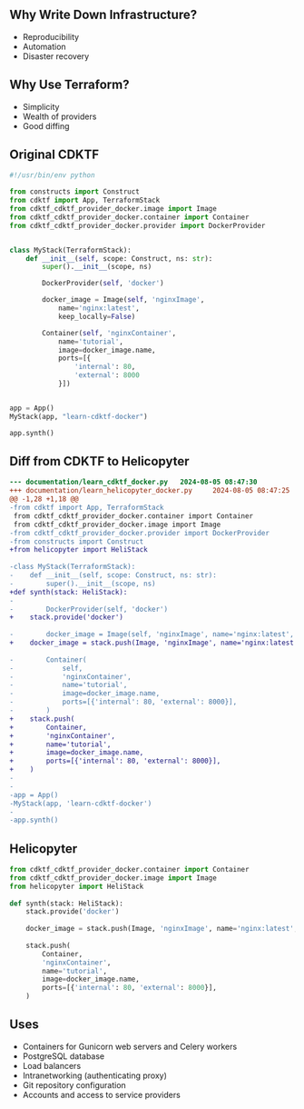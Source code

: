 ## Why Write Down Infrastructure?
* Reproducibility
* Automation
* Disaster recovery

## Why Use Terraform?
* Simplicity
* Wealth of providers
* Good diffing

## Original CDKTF
```python
#!/usr/bin/env python

from constructs import Construct
from cdktf import App, TerraformStack
from cdktf_cdktf_provider_docker.image import Image
from cdktf_cdktf_provider_docker.container import Container
from cdktf_cdktf_provider_docker.provider import DockerProvider


class MyStack(TerraformStack):
    def __init__(self, scope: Construct, ns: str):
        super().__init__(scope, ns)

        DockerProvider(self, 'docker')

        docker_image = Image(self, 'nginxImage',
            name='nginx:latest',
            keep_locally=False)

        Container(self, 'nginxContainer',
            name='tutorial',
            image=docker_image.name,
            ports=[{
                'internal': 80,
                'external': 8000
            }])


app = App()
MyStack(app, "learn-cdktf-docker")

app.synth()
```

## Diff from CDKTF to Helicopyter
```diff
--- documentation/learn_cdktf_docker.py   2024-08-05 08:47:30
+++ documentation/learn_helicopyter_docker.py     2024-08-05 08:47:25
@@ -1,28 +1,18 @@
-from cdktf import App, TerraformStack
 from cdktf_cdktf_provider_docker.container import Container
 from cdktf_cdktf_provider_docker.image import Image
-from cdktf_cdktf_provider_docker.provider import DockerProvider
-from constructs import Construct
+from helicopyter import HeliStack
 
-class MyStack(TerraformStack):
-    def __init__(self, scope: Construct, ns: str):
-        super().__init__(scope, ns)
+def synth(stack: HeliStack):
- 
-        DockerProvider(self, 'docker')
+    stack.provide('docker')
 
-        docker_image = Image(self, 'nginxImage', name='nginx:latest', keep_locally=False)
+    docker_image = stack.push(Image, 'nginxImage', name='nginx:latest', keep_locally=False)
 
-        Container(
-            self,
-            'nginxContainer',
-            name='tutorial',
-            image=docker_image.name,
-            ports=[{'internal': 80, 'external': 8000}],
-        )
+    stack.push(
+        Container,
+        'nginxContainer',
+        name='tutorial',
+        image=docker_image.name,
+        ports=[{'internal': 80, 'external': 8000}],
+    )
-
-
-app = App()
-MyStack(app, 'learn-cdktf-docker')
-
-app.synth()
```

## Helicopyter
```python
from cdktf_cdktf_provider_docker.container import Container
from cdktf_cdktf_provider_docker.image import Image
from helicopyter import HeliStack
 
def synth(stack: HeliStack):
    stack.provide('docker')
 
    docker_image = stack.push(Image, 'nginxImage', name='nginx:latest', keep_locally=False)
 
    stack.push(
        Container,
        'nginxContainer',
        name='tutorial',
        image=docker_image.name,
        ports=[{'internal': 80, 'external': 8000}],
    )
```

## Uses
* Containers for Gunicorn web servers and Celery workers
* PostgreSQL database
* Load balancers
* Intranetworking (authenticating proxy)
* Git repository configuration
* Accounts and access to service providers
